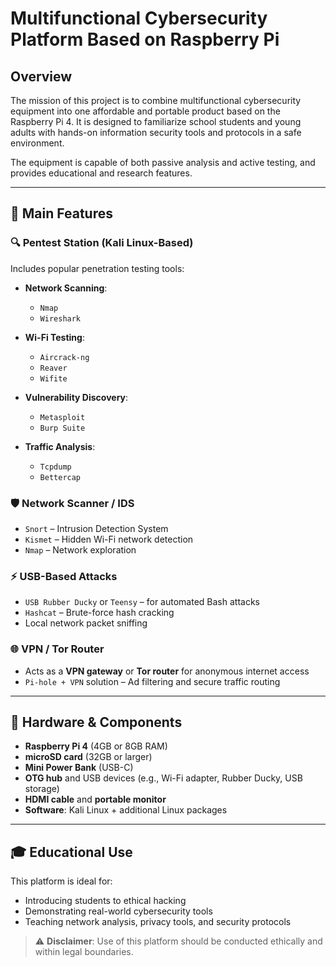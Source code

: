 # Multifunctional Cybersecurity Platform Based on Raspberry Pi

## Overview

The mission of this project is to combine multifunctional cybersecurity equipment into one affordable and portable product based on the Raspberry Pi 4. It is designed to familiarize school students and young adults with hands-on information security tools and protocols in a safe environment.

The equipment is capable of both passive analysis and active testing, and provides educational and research features.

---

## 🔐 Main Features

### 🔍 Pentest Station (Kali Linux-Based)
Includes popular penetration testing tools:

- **Network Scanning**:  
  - `Nmap`  
  - `Wireshark`

- **Wi-Fi Testing**:  
  - `Aircrack-ng`  
  - `Reaver`  
  - `Wifite`

- **Vulnerability Discovery**:  
  - `Metasploit`  
  - `Burp Suite`

- **Traffic Analysis**:  
  - `Tcpdump`  
  - `Bettercap`

### 🛡️ Network Scanner / IDS

- `Snort` – Intrusion Detection System  
- `Kismet` – Hidden Wi-Fi network detection  
- `Nmap` – Network exploration  

### ⚡ USB-Based Attacks

- `USB Rubber Ducky` or `Teensy` – for automated Bash attacks  
- `Hashcat` – Brute-force hash cracking  
- Local network packet sniffing

### 🌐 VPN / Tor Router

- Acts as a **VPN gateway** or **Tor router** for anonymous internet access  
- `Pi-hole + VPN` solution – Ad filtering and secure traffic routing

---

## 🧰 Hardware & Components

- **Raspberry Pi 4** (4GB or 8GB RAM)
- **microSD card** (32GB or larger)
- **Mini Power Bank** (USB-C)
- **OTG hub** and USB devices (e.g., Wi-Fi adapter, Rubber Ducky, USB storage)
- **HDMI cable** and **portable monitor**
- **Software**: Kali Linux + additional Linux packages

---

## 🎓 Educational Use

This platform is ideal for:
- Introducing students to ethical hacking
- Demonstrating real-world cybersecurity tools
- Teaching network analysis, privacy tools, and security protocols

> ⚠️ **Disclaimer**: Use of this platform should be conducted ethically and within legal boundaries.
